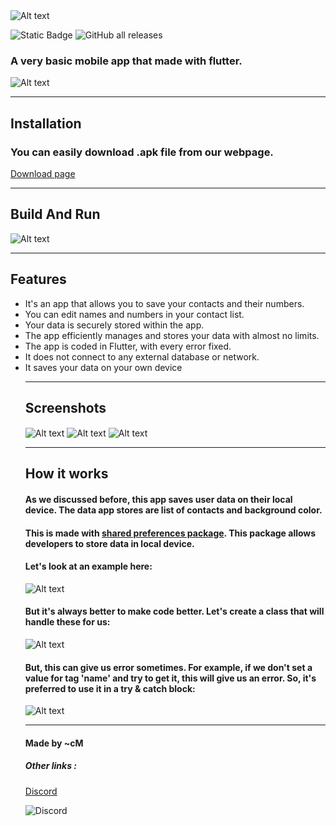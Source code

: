 
<img src="img/logo.png" align="center" alt="Alt text" title="Logo">

![Static Badge](https://img.shields.io/badge/Language-Flutter(Dart)-blue)
![GitHub all releases](https://img.shields.io/github/downloads/cMardc/contactsApp/total)

<h3>A very basic mobile app that made with flutter.</h3>
<img src="img/togif.gif" align="center" alt="Alt text" title="GIF From App">



<hr>
<h2>Installation</h2>

<h3>You can easily download .apk file from our webpage.</h3>
<a href="https://cmardc.github.io/contactsApp/">Download page</a>

<hr>
<h2>Build And Run</h2>
<img src="img/BashCMD.png" alt="Alt text" title="Build And Run">
<hr>

<h2>Features</h2>
<ul>
<li>It's an app that allows you to save your contacts and their numbers.</li>
<li>You can edit names and numbers in your contact list.</li>
<li>Your data is securely stored within the app.</li>
<li>The app efficiently manages and stores your data with almost no limits.</li>
<li>The app is coded in Flutter, with every error fixed.</li>
<li>It does not connect to any external database or network.</li>
<li>It saves your data on your own device</li>


<hr>
<h2>Screenshots</h2>
<img src="img/Main_Page_Blue.png" align="center" alt="Alt text" title="Main page (Blue)">
<img src="img/Add_Page_Red.png" align="center" alt="Alt text" title="Add contact page (Red)">
<img src="img/Edit_Page_Cyan.png" align="center" alt="Alt text" title="Edit contact page (Cyan)">
<hr>

<h2>How it works</h2>
<h4>As we discussed before, this app saves user data on their local device. The data app stores are list of contacts and background color.</h4>
<h4>This is made with <a href="https://pub.dev/packages/shared_preferences">shared preferences package</a>. This package allows developers to store data in local device.</h4>
<h4>Let's look at an example here: </h4>
<img src="img/sharedprefs.png" align="center" alt="Alt text" title="Shared Preferences Example">
<h4>But it's always better to make code better. Let's create a class that will handle these for us: </h4>
<img src="img/sharedprefsclass.png" align="center" alt="Alt text" title="Class Example">
<h4>But, this can give us error sometimes. For example, if we don't set a value for tag 'name' and try to get it, this will give us an error. So, it's preferred to use it in a try & catch block: </h4>
<img src="img/sharedprefsclass.png" align="center" alt="Alt text" title="Try & Catch Example">


<hr>
<h4>Made by ~cM</h4>
<h5>Other links : </h5>
<a href="https://discord.gg/5W4XtHkc6g">Discord</a>

![Discord](https://img.shields.io/discord/1051030547402588170)


